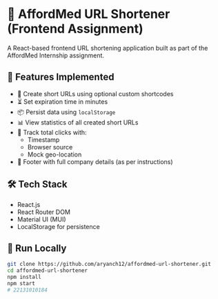 # 🚀 AffordMed URL Shortener (Frontend Assignment)

A React-based frontend URL shortening application built as part of the AffordMed Internship assignment.

## 🔧 Features Implemented

- 🔗 Create short URLs using optional custom shortcodes
- ⏳ Set expiration time in minutes
- 📦 Persist data using `localStorage`
- 📊 View statistics of all created short URLs
- 📍 Track total clicks with:
  - Timestamp
  - Browser source
  - Mock geo-location
- 🏢 Footer with full company details (as per instructions)

## 🛠 Tech Stack

- React.js
- React Router DOM
- Material UI (MUI)
- LocalStorage for persistence

## 🧪 Run Locally

```bash
git clone https://github.com/aryanch12/affordmed-url-shortener.git
cd affordmed-url-shortener
npm install
npm start
# 22131010184
